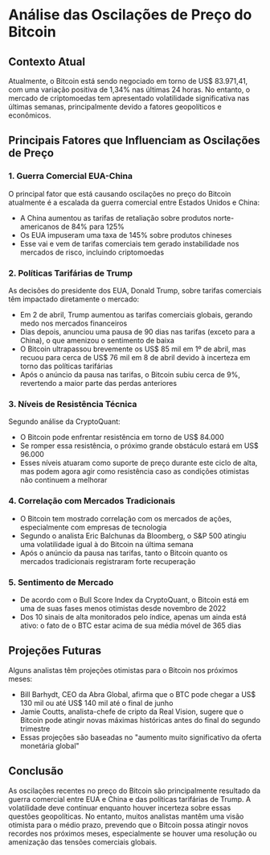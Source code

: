 # Análise das Oscilações de Preço do Bitcoin

## Contexto Atual

Atualmente, o Bitcoin está sendo negociado em torno de US$ 83.971,41, com uma variação positiva de 1,34% nas últimas 24 horas. No entanto, o mercado de criptomoedas tem apresentado volatilidade significativa nas últimas semanas, principalmente devido a fatores geopolíticos e econômicos.

## Principais Fatores que Influenciam as Oscilações de Preço

### 1. Guerra Comercial EUA-China

O principal fator que está causando oscilações no preço do Bitcoin atualmente é a escalada da guerra comercial entre Estados Unidos e China:

- A China aumentou as tarifas de retaliação sobre produtos norte-americanos de 84% para 125%
- Os EUA impuseram uma taxa de 145% sobre produtos chineses
- Esse vai e vem de tarifas comerciais tem gerado instabilidade nos mercados de risco, incluindo criptomoedas

### 2. Políticas Tarifárias de Trump

As decisões do presidente dos EUA, Donald Trump, sobre tarifas comerciais têm impactado diretamente o mercado:

- Em 2 de abril, Trump aumentou as tarifas comerciais globais, gerando medo nos mercados financeiros
- Dias depois, anunciou uma pausa de 90 dias nas tarifas (exceto para a China), o que amenizou o sentimento de baixa
- O Bitcoin ultrapassou brevemente os US$ 85 mil em 1º de abril, mas recuou para cerca de US$ 76 mil em 8 de abril devido à incerteza em torno das políticas tarifárias
- Após o anúncio da pausa nas tarifas, o Bitcoin subiu cerca de 9%, revertendo a maior parte das perdas anteriores

### 3. Níveis de Resistência Técnica

Segundo análise da CryptoQuant:

- O Bitcoin pode enfrentar resistência em torno de US$ 84.000
- Se romper essa resistência, o próximo grande obstáculo estará em US$ 96.000
- Esses níveis atuaram como suporte de preço durante este ciclo de alta, mas podem agora agir como resistência caso as condições otimistas não continuem a melhorar

### 4. Correlação com Mercados Tradicionais

- O Bitcoin tem mostrado correlação com os mercados de ações, especialmente com empresas de tecnologia
- Segundo o analista Eric Balchunas da Bloomberg, o S&P 500 atingiu uma volatilidade igual à do Bitcoin na última semana
- Após o anúncio da pausa nas tarifas, tanto o Bitcoin quanto os mercados tradicionais registraram forte recuperação

### 5. Sentimento de Mercado

- De acordo com o Bull Score Index da CryptoQuant, o Bitcoin está em uma de suas fases menos otimistas desde novembro de 2022
- Dos 10 sinais de alta monitorados pelo índice, apenas um ainda está ativo: o fato de o BTC estar acima de sua média móvel de 365 dias

## Projeções Futuras

Alguns analistas têm projeções otimistas para o Bitcoin nos próximos meses:

- Bill Barhydt, CEO da Abra Global, afirma que o BTC pode chegar a US$ 130 mil ou até US$ 140 mil até o final de junho
- Jamie Coutts, analista-chefe de cripto da Real Vision, sugere que o Bitcoin pode atingir novas máximas históricas antes do final do segundo trimestre
- Essas projeções são baseadas no "aumento muito significativo da oferta monetária global"

## Conclusão

As oscilações recentes no preço do Bitcoin são principalmente resultado da guerra comercial entre EUA e China e das políticas tarifárias de Trump. A volatilidade deve continuar enquanto houver incerteza sobre essas questões geopolíticas. No entanto, muitos analistas mantêm uma visão otimista para o médio prazo, prevendo que o Bitcoin possa atingir novos recordes nos próximos meses, especialmente se houver uma resolução ou amenização das tensões comerciais globais.
